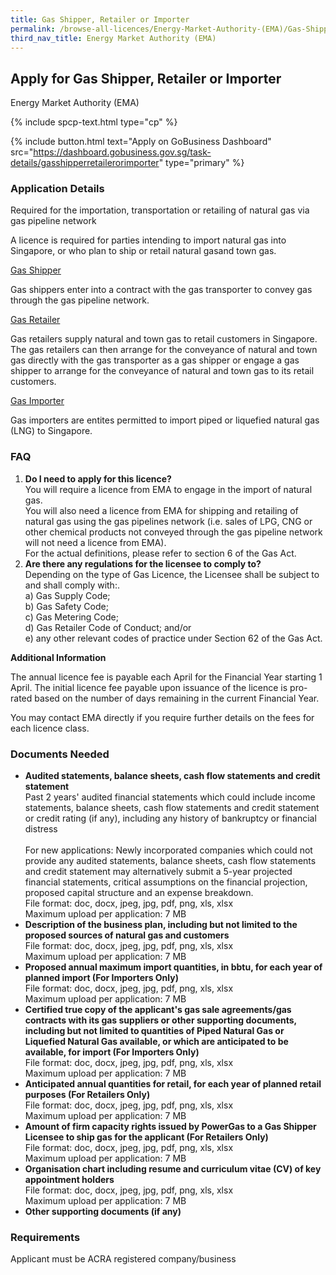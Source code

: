 ```yaml
---
title: Gas Shipper, Retailer or Importer
permalink: /browse-all-licences/Energy-Market-Authority-(EMA)/Gas-Shipper--Retailer-or-Importer
third_nav_title: Energy Market Authority (EMA)
---
```


## Apply for Gas Shipper, Retailer or Importer

Energy Market Authority (EMA)

{% include spcp-text.html type="cp" %}

{% include button.html text="Apply on GoBusiness Dashboard" src="https://dashboard.gobusiness.gov.sg/task-details/gasshipperretailerorimporter" type="primary" %}

<H3>Application Details</H3>

<p>Required for the importation, transportation or retailing of natural gas via gas pipeline network</p>
<p>A licence is required for parties intending to import natural gas into Singapore, or who plan to ship or retail natural gasand town gas.</p>
<p><u>Gas Shipper</u></p>
<p>Gas shippers enter into a contract with the gas transporter to convey gas through the gas pipeline network.</p>
<p><u>Gas Retailer</u></p>
<p>Gas retailers supply natural and town gas to retail customers in Singapore. The gas retailers can then arrange for the conveyance of natural and town gas directly with the gas transporter as a gas shipper or engage a gas shipper to arrange for the conveyance of natural and town gas to its retail customers.</p>
<p><u>Gas Importer</u></p>
<p>Gas importers are entites permitted to import piped or liquefied natural gas (LNG) to Singapore.</p>

<h3><strong>FAQ</strong></h3>
<ol>
<li>
<strong>Do I need to apply for this licence?</strong><br>
You will require a licence from EMA to engage in the import of natural gas.<br>
You will also need a licence from EMA for shipping and retailing of natural gas using the gas pipelines network (i.e. sales of LPG, CNG or other chemical products not conveyed through the gas pipeline network will not need a licence from EMA).<br>
For the actual definitions, please refer to section 6 of the Gas Act.</li>
<li>
<strong>Are there any regulations for the licensee to comply to?</strong><br>
Depending on the type of Gas Licence, the Licensee shall be subject to and shall comply with:.<br>
a) Gas Supply Code;<br>
b) Gas Safety Code;<br>
c) Gas Metering Code;<br>
d) Gas Retailer Code of Conduct; and/or<br>
e) any other relevant codes of practice under Section 62 of the Gas Act.</li>
</ol>

<strong>Additional Information</strong>

<p>The annual licence fee is payable each April for the Financial Year starting 1 April. The initial licence fee payable upon issuance of the licence is pro-rated based on the number of days remaining in the current Financial Year.</p>
<p>You may contact EMA directly if you require further details on the fees for each licence class.</p>

<H3>Documents Needed</H3>

<ul>
<li><strong>Audited statements, balance sheets, cash flow statements and credit statement</strong><br>
Past 2 years' audited financial statements which could include income statements, balance sheets, cash flow statements and credit statement or credit rating (if any), including any history of bankruptcy or financial distress<br /><br />For new applications: Newly incorporated companies which could not provide any audited statements, balance sheets, cash flow statements and credit statement may alternatively submit a 5-year projected financial statements, critical assumptions on the financial projection, proposed capital structure and an expense breakdown.
<br>File format: doc, docx, jpeg, jpg, pdf, png, xls, xlsx
<br>Maximum upload per application: 7 MB</li>

<li><strong>Description of the business plan, including but not limited to the proposed sources of natural gas and customers</strong>
<br>File format: doc, docx, jpeg, jpg, pdf, png, xls, xlsx
<br>Maximum upload per application: 7 MB</li>

<li><strong>Proposed annual maximum import quantities, in bbtu, for each year of planned import (For Importers Only)</strong>
<br>File format: doc, docx, jpeg, jpg, pdf, png, xls, xlsx
<br>Maximum upload per application: 7 MB</li>

<li><strong>Certified true copy of the applicant's gas sale agreements/gas contracts with its gas suppliers or other supporting documents, including but not limited to quantities of Piped Natural Gas or Liquefied Natural Gas available, or which are anticipated to be available, for import (For Importers Only)</strong>
<br>File format: doc, docx, jpeg, jpg, pdf, png, xls, xlsx
<br>Maximum upload per application: 7 MB</li>

<li><strong>Anticipated annual quantities for retail, for each year of planned retail purposes (For Retailers Only)</strong>
<br>File format: doc, docx, jpeg, jpg, pdf, png, xls, xlsx
<br>Maximum upload per application: 7 MB</li>

<li><strong>Amount of firm capacity rights issued by PowerGas to a Gas Shipper Licensee to ship gas for the applicant (For Retailers Only)</strong>
<br>File format: doc, docx, jpeg, jpg, pdf, png, xls, xlsx
<br>Maximum upload per application: 7 MB</li>

<li><strong>Organisation chart including resume and curriculum vitae (CV) of key appointment holders</strong>
<br>File format: doc, docx, jpeg, jpg, pdf, png, xls, xlsx
<br>Maximum upload per application: 7 MB</li>

<li><strong>Other supporting documents (if any)</strong></li>
</ul>

<H3>Requirements</H3>

Applicant must be ACRA registered company/business
